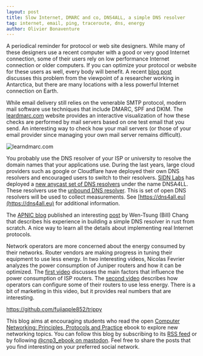 ```yaml
---
layout: post
title: Slow Internet, DMARC and co, DNS4ALL, a simple DNS resolver
tag: internet, email, ping, traceroute, dns, energy
author: Olivier Bonaventure
---
```


A periodical reminder for protocol or web site designers. While many of these designers use a recent computer with a good or very good Internet connection, some of their users rely on low performance Internet connection or older computers. If you can optimize your protocol or website for these users as well, every body will benefit. A recent [blog post](https://brr.fyi/posts/engineering-for-slow-internet) discusses this problem from the viewpoint of a researcher working in Antarctica, but there are many locations with a less powerful Internet connection on Earth.


While email delivery still relies on the venerable SMTP protocol, modern mail software use techniques that include DMARC, SPF and DKIM. The [leardmarc.com](https://www.learndmarc.com/) website provides an interactive visualization of how these checks are performed by mail servers based on one test email that you send. An interesting way to check how your mail servers (or those of your email provider since managing your own mail server remains difficult).


![learndmarc.com]({{site.baseurl}}/images/dmarc.png)

You probably use the DNS resolver of your ISP or university to resolve the domain names that your applications use. During the last years, large cloud providers such as google or Cloudflare have deployed their own DNS resolvers and encouraged users to switch to their resolvers. [SIDN Labs](https://www.sidnlabs.nl) has deployed a [new anycast set of DNS resolvers](https://www.sidnlabs.nl/en/news-and-blogs/dns4all-sidn-labs-experimental-public-dns-resolver) under the name DNSA4LL. These resolvers use the [unbound DNS resolver](https://nlnetlabs.nl/projects/unbound/about/). This is set of open DNS resolvers will be used to collect measurements. See [https://dns4all.eu](https://dns4all.eu) for additional information.

The [APNIC blog](https://blog.apnic.net) published an interesting [post](https://blog.apnic.net/2024/06/12/lessons-learned-when-building-my-dns-resolver/) by Wen-Tsung (Bill) Chang that describes his experience in building a simple DNS resolver in rust from scratch. A nice way to learn all the   details about implementing real Internet protocols.

Network operators are more concerned about the energy consumed by their networks. Router vendors are making progress in tuning their equipment to use less energy. In two interesting videos, Nicolas Fevrier analyzes the power consumption of Juniper routers and how it can be optimized. The [first video](https://www.youtube.com/watch?v=-aEYNDRB9Ck) discusses the main factors that influence the power consumption of ISP routers. The [second video](https://www.youtube.com/watch?v=TNDoGGC0jqk) describes how operators can configure some of their routers to use less energy. There is a bit of marketing in this video, but it provides real numbers that are interesting.


https://github.com/fujiapple852/trippy



This blog aims at encouraging students who read the open [Computer Networking: Principles, Protocols and Practice](https://www.computer-networking.info) ebook to explore new networking topics. You can follow this blog by subscribing to its [RSS feed](http://blog.computer-networking.info/feed.xml) or by following [@cnp3_ebook on mastodon](https://mastodon.acm.org/@cnp3_ebook). Feel free to share the posts that you find interesting on your preferred social network.